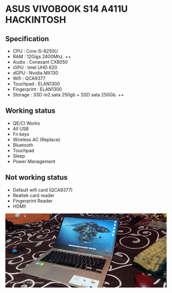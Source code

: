 # ASUS VIVOBOOK S14 A411U HACKINTOSH

## Specification
- CPU : Core i5-8250U
- RAM : 12Gigs 2400Mhz. ++
- Audio : Conexant CX8050
- iGPU : Intel UHD 620
- dGPU : Nvidia MX130
- Wifi : QCA9377
- Touchpad : ELAN1300
- Fingerprint : ELAN1300
- Storage : SSD m2.sata 250gb + SSD sata 250Gb. ++
## Working status
- QE/CI Works
- All USB
- Fn keys
- Wireless AC (Replace)
- Bluetooth
- Touchpad
- Sleep
- Power Management

## Not working status
- Default wifi card (QCA9377)
- Realtek card reader
- Fingerprint Reader
- HDMI!

![Pic](https://github.com/iskakfatoni/ASUS-VIVOBOOK-S14-A411U-HACKINTOSH/blob/master/PICS/94393210_10218610783519256_2100572112522575872_o.jpg)
